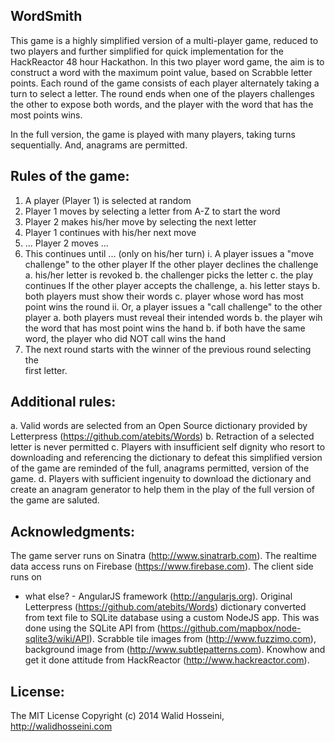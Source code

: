 WordSmith
---------
This game is a highly simplified version of a multi-player game, reduced to two
players and further simplified for quick implementation for the HackReactor 48
hour Hackathon. In this two player word game, the aim is to construct a word with
the maximum point value, based on Scrabble letter points.  Each round of the game
consists of each player alternately taking a turn to select a letter. The round
ends when one of the players challenges the other to expose both words, and the
player with the word that has the most points wins.

In the full version, the game is played with many players, taking turns 
sequentially.  And, anagrams are permitted.

Rules of the game:
------------------
1. A player (Player 1) is selected at random
2. Player 1 moves by selecting a letter from A-Z to start the word
3. Player 2 makes his/her move by selecting the next letter
4. Player 1 continues with his/her next move
5. ... Player 2 moves ...
6. This continues until ... (only on his/her turn)
   i. A player issues a "move challenge" to the other player
        If the other player declines the challenge
           a. his/her letter is revoked
           b. the challenger picks the letter
           c. the play continues
        If the other player accepts the challenge,
           a. his letter stays
           b. both players must show their words
           c. player whose word has most point wins the round
  ii. Or, a player issues a "call challenge" to the other player 
    		a. both players must reveal their intended words
    		b. the player wih the word that has most point wins the hand
    		b. if both have the same word, the player who did NOT call wins the hand
7. The next round starts with the winner of the previous round selecting the 	
   first letter.

Additional rules:
-----------------
a. Valid words are selected from an Open Source dictionary provided by 
   Letterpress (https://github.com/atebits/Words)
b. Retraction of a selected letter is never permitted
c. Players with insufficient self dignity who resort to downloading and
   referencing the dictionary to defeat this simplified version of the game are
   reminded of the full, anagrams permitted, version of the game.
d. Players with sufficient ingenuity to download the dictionary and create an
   anagram generator to help them in the play of the full version of the game are
   saluted.

Acknowledgments:
----------------
The game server runs on Sinatra (http://www.sinatrarb.com).  The realtime data
access runs on Firebase (https://www.firebase.com).  The client side runs on 
- what else? - AngularJS framework (http://angularjs.org).  Original Letterpress 
(https://github.com/atebits/Words) dictionary converted from text file to SQLite 
database using a custom NodeJS app.  This was done using the SQLite API from 
(https://github.com/mapbox/node-sqlite3/wiki/API).  Scrabble tile images 
from (http://www.fuzzimo.com), background image from (http://www.subtlepatterns.com).
Knowhow and get it done attitude from HackReactor (http://www.hackreactor.com).

License:
--------
The MIT License
Copyright (c) 2014 Walid Hosseini, http://walidhosseini.com
